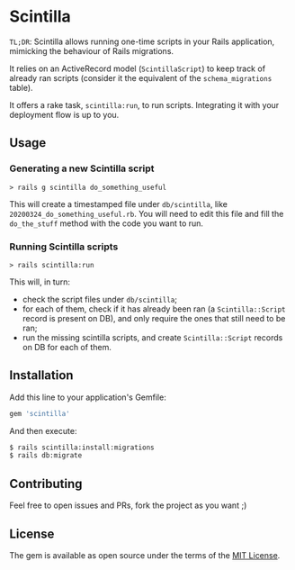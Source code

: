 # Scintilla

`TL;DR`: Scintilla allows running one-time scripts in your Rails application, mimicking
the behaviour of Rails migrations.

It relies on an ActiveRecord model (`ScintillaScript`) to keep track of already ran
scripts (consider it the equivalent of the `schema_migrations` table).

It offers a rake task, `scintilla:run`, to run scripts. Integrating it with your
deployment flow is up to you.

## Usage

### Generating a new Scintilla script

`> rails g scintilla do_something_useful`

This will create a timestamped file under `db/scintilla`, like
`20200324_do_something_useful.rb`. You will need to edit this file and fill the
`do_the_stuff` method with the code you want to run.

### Running Scintilla scripts

`> rails scintilla:run`

This will, in turn:

- check the script files under `db/scintilla`;
- for each of them, check if it has already been ran (a `Scintilla::Script` record is
  present on DB), and only require the ones that still need to be ran;
- run the missing scintilla scripts, and create `Scintilla::Script` records on DB for each
  of them.

## Installation

Add this line to your application's Gemfile:

```ruby
gem 'scintilla'
```

And then execute:

```bash
$ rails scintilla:install:migrations
$ rails db:migrate
```

## Contributing

Feel free to open issues and PRs, fork the project as you want ;)


## License

The gem is available as open source under the terms of the [MIT License](https://opensource.org/licenses/MIT).
